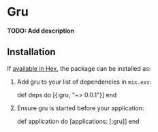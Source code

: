 # Gru

**TODO: Add description**

## Installation

If [available in Hex](https://hex.pm/docs/publish), the package can be installed as:

  1. Add gru to your list of dependencies in `mix.exs`:

        def deps do
          [{:gru, "~> 0.0.1"}]
        end

  2. Ensure gru is started before your application:

        def application do
          [applications: [:gru]]
        end


